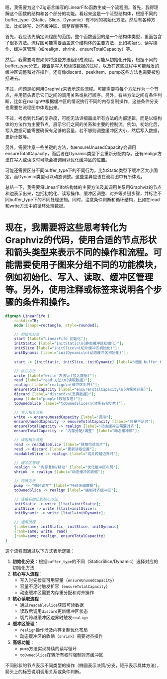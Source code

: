 嗯，我需要为这个Zig语言编写的LinearFifo函数生成一个流程图。首先，我得理解这个函数的结构和各个部分的功能。看起来这是一个泛型结构体，根据不同的buffer_type（Static、Slice、Dynamic）有不同的初始化方法。然后有各种方法，比如读写、对齐缓冲区、调整容量等等。

首先，我应该先确定流程图的范围。整个函数返回的是一个结构体类型，里面包含了很多方法。流程图可能需要涵盖这个结构体的主要方法，比如初始化、读写操作、缓冲区管理（如realign、shrink、ensureTotalCapacity）等。

然后，我需要考虑如何将这些方法组织成流程。可能从初始化开始，根据不同的buffer_type分支。接着是写入和读取数据的过程，以及在这些过程中可能触发的缓冲区调整和对齐操作。还有像discard、peekItem、pump这些方法也需要被包括进去。

不过，问题是如何用Graphviz来表示这些流程。可能需要将每个方法作为一个节点，并用箭头表示它们之间的调用关系或执行顺序。另外，有些方法之间有条件判断，比如在realign中根据缓冲区的情况执行不同的内存复制操作，这些条件分支也需要在流程图中体现出来。

不过，考虑到代码的复杂度，可能无法详细画出所有方法的内部逻辑，而是以结构体的方法作为主要节点，展示它们之间的关系和主要的控制流。例如，初始化后，写入数据可能需要确保有足够的容量，若不够则调整缓冲区大小，然后写入数据，更新计数等。

另外，需要注意一些关键的方法，如ensureUnusedCapacity会调用ensureTotalCapacity，而后者在Dynamic类型下会重新分配内存。还有realign方法在写入或读取时可能会被调用以优化缓冲区的位置。

可能还需要区分不同buffer_type下的不同行为，比如Static类型下缓冲区大小固定，而Dynamic类型可以动态调整。这些差异应该在流程图中有所体现。

总结一下，我需要将LinearFifo结构体的主要方法及其调用关系用Graphviz的节点和边表示出来，包括初始化、读写操作、缓冲区调整、对齐等关键步骤，并标注不同buffer_type下的不同处理逻辑。同时，注意条件判断和循环结构，比如在read和write方法中的循环处理数据。

现在，我需要将这些思考转化为Graphviz的代码，使用合适的节点形状和箭头类型来表示不同的操作和流程。可能需要使用子图来分组不同的功能模块，例如初始化、写入、读取、缓冲区管理等。另外，使用注释或标签来说明各个步骤的条件和操作。
================================================
```dot
digraph LinearFifo {
    rankdir=TB;
    node [shape=rectangle, style=rounded];

    // 初始化分支
    start [label="LinearFifo 初始化"];
    initStatic [label="initStatic\n(静态缓冲区初始化)"];
    initSlice [label="initSlice\n(切片缓冲区初始化)"];
    initDynamic [label="initDynamic\n(动态缓冲区初始化)"];
    
    start -> {initStatic, initSlice, initDynamic} [label="根据 buffer_type 分支"];

    // 核心方法
    write [label="write 方法\n(写入数据)"];
    read [label="read 方法\n(读取数据)"];
    realign [label="realign\n(缓冲区对齐)"];
    ensureTotalCapacity [label="ensureTotalCapacity\n(确保总容量)"];
    discard [label="discard\n(丢弃数据)"];
    pump [label="pump\n(数据泵送)"];
    toOwnedSlice [label="toOwnedSlice\n(转所有权切片)"];

    // 写入相关流程
    write -> ensureUnusedCapacity [label="调用"];
    ensureUnusedCapacity -> ensureTotalCapacity [label="容量不足时"];
    ensureTotalCapacity -> realign [label="动态缓冲区需要对齐"];
    ensureTotalCapacity -> "内存分配/调整" [label="动态缓冲区"];

    // 读取相关流程
    read -> readableSlice [label="获取可读切片"];
    read -> discard [label="更新读取位置"];
    readableSlice -> realign [label="切片跨越边界时"];

    // 缓冲区管理
    realign -> "内存复制/移动" [label="优化缓冲区布局"];
    shrink -> realign [label="动态缓冲区收缩"];

    // 特殊方法
    pump -> "循环读写" [label="持续传输数据"];
    toOwnedSlice -> realign [label="强制对齐缓冲区"];

    // 连接初始化到核心方法
    initStatic -> write [ltail=initStatic];
    initSlice -> write [ltail=initSlice];
    initDynamic -> write [ltail=initDynamic];

    // 通用流程
    {rank=same; initStatic, initSlice, initDynamic}
    {rank=same; write, read}
    {rank=same; realign, ensureTotalCapacity}
}
``` 

这个流程图通过以下方式表示逻辑：

1. **初始化分支**：根据`buffer_type`的不同（Static/Slice/Dynamic）选择对应的初始化方法
2. **核心写入流程**：
   - 写入时先检查可用容量（`ensureUnusedCapacity`）
   - 容量不足时触发扩容（`ensureTotalCapacity`）
   - 动态缓冲区需要内存重分配和对齐操作
3. **核心读取流程**：
   - 通过`readableSlice`获取可读数据
   - 读取后调用`discard`更新缓冲区状态
   - 切片跨越缓冲区边界时触发`realign`
4. **缓冲区管理**：
   - `realign`操作涉及内存复制优化布局
   - 动态缓冲区的收缩（`shrink`）需要对齐操作
5. **高级功能**：
   - `pump`方法实现持续的读写循环
   - `toOwnedSlice`在转所有权时强制对齐缓冲区

不同形状的节点表示不同类型的操作（椭圆表示决策/分支，矩形表示具体方法），箭头上的标签说明调用关系或条件判断。